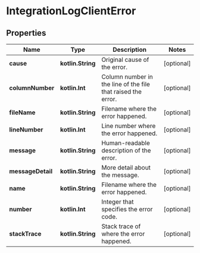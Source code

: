 
# IntegrationLogClientError

## Properties
| Name | Type | Description | Notes |
| ------------ | ------------- | ------------- | ------------- |
| **cause** | **kotlin.String** | Original cause of the error. |  [optional] |
| **columnNumber** | **kotlin.Int** | Column number in the line of the file that raised the error. |  [optional] |
| **fileName** | **kotlin.String** | Filename where the error happened. |  [optional] |
| **lineNumber** | **kotlin.Int** | Line number where the error happened. |  [optional] |
| **message** | **kotlin.String** | Human-readable description of the error. |  [optional] |
| **messageDetail** | **kotlin.String** | More detail about the message. |  [optional] |
| **name** | **kotlin.String** | Filename where the error happened. |  [optional] |
| **number** | **kotlin.Int** | Integer that specifies the error code. |  [optional] |
| **stackTrace** | **kotlin.String** | Stack trace of where the error happened. |  [optional] |



